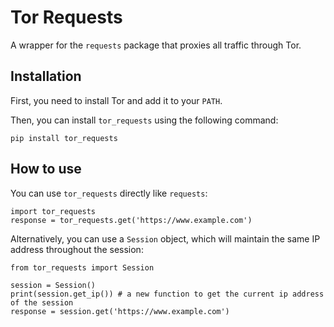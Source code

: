 # Tor Requests
A wrapper for the `requests` package that proxies all traffic through Tor.

## Installation
First, you need to install Tor and add it to your `PATH`.

Then, you can install `tor_requests` using the following command:
```
pip install tor_requests
```

## How to use
You can use `tor_requests` directly like `requests`:
```
import tor_requests
response = tor_requests.get('https://www.example.com')
```

Alternatively, you can use a `Session` object, which will maintain the same IP address throughout the session:
```
from tor_requests import Session

session = Session()
print(session.get_ip()) # a new function to get the current ip address of the session
response = session.get('https://www.example.com')
```